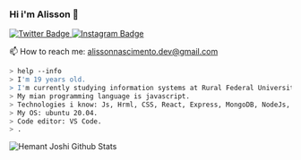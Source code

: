 ### Hi i'm Alisson 👋

<a target="_blank" href="https://twitter.com/AlissonGRN">
<img src="https://img.shields.io/badge/AlissonGRN-1ca0f1?style=for-the-badge&logo=twitter&logoColor=white&link=https://twitter.com/AlissonGRN" alt="Twitter Badge">
</a>
<a target="_blank" href="https://www.instagram.com/alissongrn_/">
<img src="https://img.shields.io/badge/-AlissonGRN-E1306C?style=for-the-badge&logo=Instagram&logoColor=white&link=https://www.instagram.com/alissongrn_/" alt="Instagram Badge">
</a>

📫 How to reach me: alissonnascimento.dev@gmail.com
````bash
> help --info
> I'm 19 years old.
> I'm currently studying information systems at Rural Federal University of Pernambuco.
> My mian programming language is javascript.
> Technologies i know: Js, Hrml, CSS, React, Express, MongoDB, NodeJs, Python, Java.
> My OS: ubuntu 20.04.
> Code editor: VS Code.
> .
````
![Hemant Joshi Github Stats](https://github-readme-stats.vercel.app/api?username=AlissonGrn&show_icons=true&title_color=fff&icon_color=79ff97&text_color=9f9f9f&bg_color=151515)
